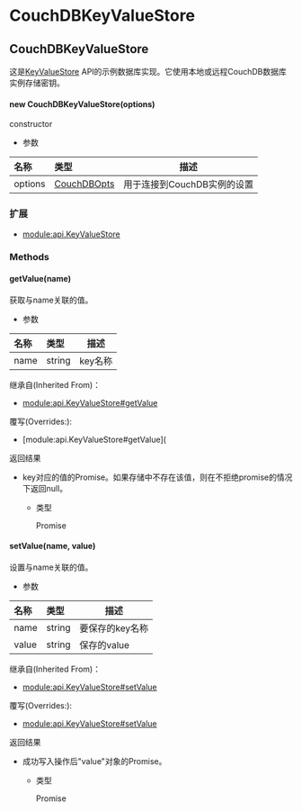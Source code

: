 # CouchDBKeyValueStore

## CouchDBKeyValueStore

这是[KeyValueStore](https://hyperledger.github.io/fabric-sdk-node/release-1.4/module-api.KeyValueStore.html) API的示例数据库实现。它使用本地或远程CouchDB数据库实例存储密钥。

#### new CouchDBKeyValueStore(options)

constructor

- 参数

| 名称    | 类型                                                         | 描述                        |
| :------ | :----------------------------------------------------------- | --------------------------- |
| options | [CouchDBOpts](https://hyperledger.github.io/fabric-sdk-node/release-1.4/global.html#CouchDBOpts) | 用于连接到CouchDB实例的设置 |

### 扩展

- [module:api.KeyValueStore](https://hyperledger.github.io/fabric-sdk-node/release-1.4/module-api.KeyValueStore.html)

### Methods

#### getValue(name)

获取与name关联的值。

- 参数

| 名称 | 类型   | 描述    |
| :--- | :----- | ------- |
| name | string | key名称 |

继承自(Inherited From)：

- [module:api.KeyValueStore#getValue](https://hyperledger.github.io/fabric-sdk-node/release-1.4/module-api.KeyValueStore.html#getValue)

覆写(Overrides:):

- [module:api.KeyValueStore#getValue](

返回结果

- key对应的值的Promise。如果存储中不存在该值，则在不拒绝promise的情况下返回null。

  - 类型

    Promise

#### setValue(name, value)

设置与name关联的值。

- 参数

| 名称  | 类型   | 描述            |
| :---- | :----- | --------------- |
| name  | string | 要保存的key名称 |
| value | string | 保存的value     |

继承自(Inherited From)：

- [module:api.KeyValueStore#setValue](https://hyperledger.github.io/fabric-sdk-node/release-1.4/module-api.KeyValueStore.html#setValue)

覆写(Overrides:):

- [module:api.KeyValueStore#setValue](https://hyperledger.github.io/fabric-sdk-node/release-1.4/module-api.KeyValueStore.html#setValue)

返回结果

- 成功写入操作后"value"对象的Promise。

  - 类型

    Promise